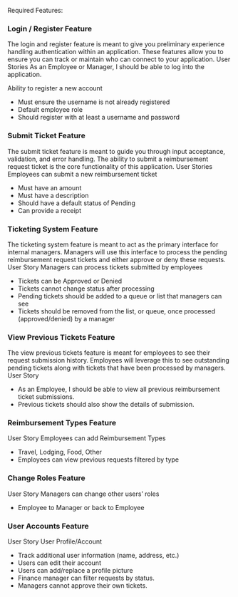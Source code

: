 Required Features:

### Login / Register Feature

The login and register feature is meant to give you preliminary experience handling authentication within an application. These features allow you to ensure you can track or maintain who can connect to your application.
User Stories
As an Employee or Manager, I should be able to log into the application.

Ability to register a new account

- Must ensure the username is not already registered
- Default employee role
- Should register with at least a username and password


### Submit Ticket Feature

The submit ticket feature is meant to guide you through input acceptance, validation, and error handling. The ability to submit a reimbursement request ticket is the core functionality of this application.
User Stories
Employees can submit a new reimbursement ticket

- Must have an amount
- Must have a description
- Should have a default status of Pending
- Can provide a receipt

### Ticketing System Feature

The ticketing system feature is meant to act as the primary interface for internal managers. Managers will use this interface to process the pending reimbursement request tickets and either approve or deny these requests.
User Story
Managers can process tickets submitted by employees

- Tickets can be Approved or Denied
- Tickets cannot change status after processing
- Pending tickets should be added to a queue or list that managers can see
- Tickets should be removed from the list, or queue, once processed (approved/denied) by a manager

### View Previous Tickets Feature

The view previous tickets feature is meant for employees to see their request submission history. Employees will leverage this to see outstanding pending tickets along with tickets that have been processed by managers.
User Story

- As an Employee, I should be able to view all previous reimbursement ticket submissions.
- Previous tickets should also show the details of submission.


### Reimbursement Types Feature

User Story
Employees can add Reimbursement Types

- Travel, Lodging, Food, Other
- Employees can view previous requests filtered by type


### Change Roles Feature

User Story
Managers can change other users’ roles

- Employee to Manager or back to Employee

### User Accounts Feature

User Story
User Profile/Account

- Track additional user information (name, address, etc.)
- Users can edit their account
- Users can add/replace a profile picture
- Finance manager can filter requests by status.
- Managers cannot approve their own tickets.